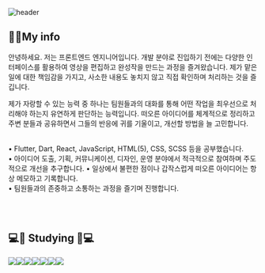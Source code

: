 

 ![header](https://capsule-render.vercel.app/api?type=waving&color=auto&height=200&section=header&text=JeongHwan%20Cheon&fontSize=100&animation=twinkling)

## 🙋‍♂️My info
안녕하세요. 저는 프론트엔드 엔지니어입니다. 개발 분야로 진입하기 전에는 다양한 인터페이스를 활용하여 영상을 편집하고 완성작을 만드는 과정을 즐겨왔습니다.
제가 맡은 일에 대한 책임감을 가지고, 사소한 내용도 놓치지 않고 직접 확인하며 처리하는 것을 즐깁니다.
<br>

제가 자랑할 수 있는 능력 중 하나는 팀원들과의 대화를 통해 어떤 작업을 최우선으로 처리해야 하는지 유연하게 판단하는 능력입니다.
떠오른 아이디어를 체계적으로 정리하고 주변 분들과 공유하면서 그들의 반응에 귀를 기울이고, 개선할 방법을 늘 고민합니다.   
<br>

• Flutter, Dart, React, JavaScript, HTML(5), CSS, SCSS 등을 공부했습니다.   
• 아이디어 도출, 기획, 커뮤니케이션, 디자인, 운영 분야에서 적극적으로 참여하며 주도적으로 개선을 추구합니다.
• 일상에서 불편한 점이나 갑작스럽게 떠오른 아이디어는 항상 메모하고 기록합니다.  
• 팀원들과의 존중하고 소통하는 과정을 즐기며 진행합니다.

<br>
<br>

## 💻📖 Studying 📖💻

<img src="https://img.shields.io/badge/Flutter-02569B?style=flat-square&logo=Flutter&logoColor=white"/><img src="https://img.shields.io/badge/Dart-0175C2?style=flat-square&logo=Dart&logoColor=white"/><img src="https://img.shields.io/badge/React-61DAFB?style=flat-square&logo=React&logoColor=black"/><img src="https://img.shields.io/badge/JavaScript-F7DF1E?style=flat-square&logo=JavaScript&logoColor=black"/><img src="https://img.shields.io/badge/HTML5-E34F26?style=flat-square&logo=HTML5&logoColor=black"/><img src="https://img.shields.io/badge/CSS3-1572B6?style=flat-square&logo=CSS3&logoColor=black"/><img src="https://img.shields.io/badge/Scss-CC6699?style=flat-square&logo=Sass&logoColor=black"/>

<br>






<!--
**HACCP92/HACCP92** is a ✨ _special_ ✨ repository because its `README.md` (this file) appears on your GitHub profile.

Here are some ideas to get you started:

- 🔭 I’m currently working on ...
- 🌱 I’m currently learning ...
- 👯 I’m looking to collaborate on ...
- 🤔 I’m looking for help with ...
- 💬 Ask me about ...
- 📫 How to reach me: ...
- 😄 Pronouns: ...
- ⚡ Fun fact: ...
-->
